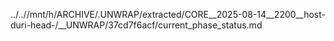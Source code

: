 ../..//mnt/h/ARCHIVE/.UNWRAP/extracted/CORE__2025-08-14__2200__host-duri-head-/__UNWRAP/37cd7f6acf/current_phase_status.md